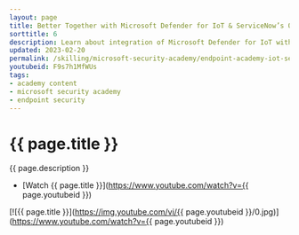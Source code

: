 ```yaml
---
layout: page
title: Better Together with Microsoft Defender for IoT & ServiceNow’s Operational Technology (OT) Management
sorttitle: 6
description: Learn about integration of Microsoft Defender for IoT with ServiceNow’s Operational Technology (OT) Manager. With this integration, organizations can enrich their existing ServiceNow CMDB with detailed information about specialized OT assets such as programmable logic controllers (PLCs) and human-machine interfaces (HMIs). Assets auto-discovered agentlessly by Defender for IoT are shared seamlessly with the CMDB, along with their properties such as Purdue Level, device manufacturer, type, firmware level, IP/MAC, etc.
updated: 2023-02-20
permalink: /skilling/microsoft-security-academy/endpoint-academy-iot-servicenow
youtubeid: F9s7h1MfWUs
tags: 
- academy content
- microsoft security academy
- endpoint security
---
```


# {{ page.title }}

{{ page.description }}

* [Watch {{ page.title }}](https://www.youtube.com/watch?v={{ page.youtubeid }})

[![{{ page.title }}](https://img.youtube.com/vi/{{ page.youtubeid }}/0.jpg)](https://www.youtube.com/watch?v={{ page.youtubeid }})